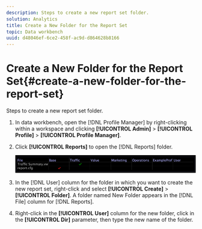 ```yaml
---
description: Steps to create a new report set folder.
solution: Analytics
title: Create a New Folder for the Report Set
topic: Data workbench
uuid: d48046ef-6ce2-458f-ac9d-d864628b8166
---
```


# Create a New Folder for the Report Set{#create-a-new-folder-for-the-report-set}

Steps to create a new report set folder.

1. In data workbench, open the [!DNL Profile Manager] by right-clicking within a workspace and clicking **[!UICONTROL Admin]** > **[!UICONTROL Profile]** > **[!UICONTROL Profile Manager]**.
1. Click **[!UICONTROL Reports]** to open the [!DNL Reports] folder.

   ![Step Info](assets/vis_Reports_Manager.png)

1. In the [!DNL User] column for the folder in which you want to create the new report set, right-click and select **[!UICONTROL Create]** > **[!UICONTROL Folder]**. A folder named New Folder appears in the [!DNL File] column for [!DNL Reports].
1. Right-click in the **[!UICONTROL User]** column for the new folder, click in the **[!UICONTROL Dir]** parameter, then type the new name of the folder.
